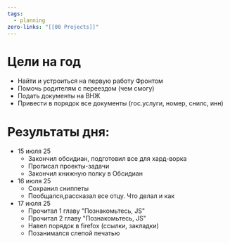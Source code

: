 ```yaml
---
tags:
  - planning
zero-links: "[[00 Projects]]"
---
```

# Цели на год
- Найти и устроиться на первую работу Фронтом
- Помочь родителям с переездом (чем смогу)
- Подать документы на ВНЖ
- Привести в порядок все документы (гос.услуги, номер, снилс, инн)


# Результаты дня:

- 15 июля 25
	- Закончил обсидиан, подготовил все для хард-ворка
	- Прописал проекты-задачи 
	- Закончил книжную полку в Обсидиан
- 16 июля 25
	- Сохранил сниппеты
	- Пообщался,рассказал все отцу. Что делал и как
- 17 июля 25
	- Прочитал 1 главу "Познакомьтесь, JS"
	- Прочитал 2 главу "Познакомьтесь, JS"
	- Навел порядок в firefox (ссылки, закладки)
	- Позанимался слепой печатью 
